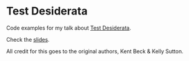 # Test Desiderata

Code examples for my talk about [Test Desiderata](https://testdesiderata.com/).

Check the [slides](./test-desiderata-slides.pdf).

All credit for this goes to the original authors, Kent Beck & Kelly Sutton.